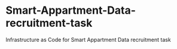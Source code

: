 # Smart-Appartment-Data-recruitment-task
Infrastructure as Code for Smart Appartment Data recruitment task

